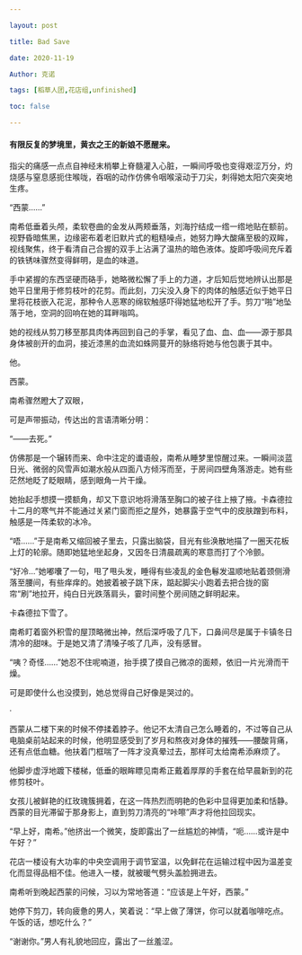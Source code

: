 ```yaml
---

layout: post

title: Bad Save

date: 2020-11-19

Author: 克诺

tags: [稻草人团,花店组,unfinished]

toc: false

---
```

#### 有限反复的梦境里，黄衣之王的新娘不愿醒来。

指尖的痛感一点点自神经末梢攀上脊髓灌入心脏，一瞬间呼吸也变得艰涩万分，灼烧感与窒息感扼住喉咙，吞咽的动作仿佛令咽喉滚动于刀尖，刺得她太阳穴突突地生疼。

“西蒙……”

南希低垂着头颅，柔软卷曲的金发从两颊垂落，刘海拧结成一绺一绺地贴在额前。视野昏暗焦黑，边缘密布着老旧默片式的粗糙噪点，她努力睁大酸痛至极的双眸，视线聚焦，终于看清自己合握的双手上沾满了温热的暗色液体。旋即呼吸间充斥着的铁锈味骤然变得鲜明，是血的味道。

手中紧握的东西坚硬而硌手，她略微松懈了手上的力道，才后知后觉地辨认出那是她平日里用于修剪枝叶的花剪。而此刻，刀尖没入身下的肉体的触感近似于她平日里将花枝嵌入花泥，那种令人恶寒的绵软触感吓得她猛地松开了手。剪刀“啪”地坠落于地，空洞的回响在她的耳畔嗡鸣。

她的视线从剪刀移至那具肉体再回到自己的手掌，看见了血、血、血——源于那具身体被剖开的血洞，接近漆黑的血流如蛛网蔓开的脉络将她与他包裹于其中。

他。

西蒙。

南希骤然瞪大了双眼，

可是声带振动，传达出的言语清晰分明：

“——去死。”



仿佛那是一个辗转而来、命中注定的谶语般，南希从睡梦里惊醒过来。一瞬间淡蓝日光、微弱的风雪声如潮水般从四面八方倾泻而至，于房间四壁角落游走。她有些茫然地眨了眨眼睛，感到眼角一片干燥。

她抬起手想摸一摸额角，却又下意识地将滑落至胸口的被子往上掖了掖。卡森德拉十二月的寒气并不能通过关紧门窗而拒之屋外，她暴露于空气中的皮肤蹭到布料，触感是一阵柔软的冰冷。

“唔……”于是南希又缩回被子里去，只露出脑袋，目光有些涣散地描了一圈天花板上灯的轮廓。随即她猛地坐起身，又因冬日清晨疏离的寒意而打了个冷颤。

“好冷…”她嘟囔了一句，甩了甩头发，睡得有些凌乱的金色鬈发温顺地贴着颈侧滑落至腰间，有些痒痒的。她披着被子跳下床，踮起脚尖小跑着去把合拢的窗帘“刷”地拉开，纯白日光跌落肩头，霎时间整个房间随之鲜明起来。

卡森德拉下雪了。

南希盯着窗外积雪的屋顶略微出神，然后深呼吸了几下，口鼻间尽是属于卡镇冬日清冷的甜味。于是她又清了清嗓子咳了几声，没有感冒。

“咦？奇怪……”她忍不住呢喃道，抬手摸了摸自己微凉的面颊，依旧一片光滑而干燥。

可是即使什么也没摸到，她总觉得自己好像是哭过的。

·

西蒙从二楼下来的时候不停揉着脖子。他记不太清自己怎么睡着的，不过等自己从电脑桌前站起来的时候，他明显感受到了岁月和熬夜对身体的摧残——腰酸背痛，还有点低血糖。他扶着门框喘了一阵才没真晕过去，那样可太给南希添麻烦了。

他脚步虚浮地踱下楼梯，低垂的眼眸瞟见南希正戴着厚厚的手套在给早晨新到的花修剪枝叶。

女孩儿被鲜艳的红玫瑰簇拥着，在这一阵热烈而明艳的色彩中显得更加柔和恬静。西蒙的目光滞留于那身影上，直到剪刀清亮的“咔嚓”声才将他拉回现实。

“早上好，南希。”他挤出一个微笑，旋即露出了一丝尴尬的神情，“呃……或许是中午好？”

花店一楼设有大功率的中央空调用于调节室温，以免鲜花在运输过程中因为温差变化而显得品相不佳。他进入一楼，就被暖气劈头盖脸拥进去。

南希听到晚起西蒙的问候，习以为常地答道：“应该是上午好，西蒙。”

她停下剪刀，转向疲惫的男人，笑着说：“早上做了薄饼，你可以就着咖啡吃点。午饭的话，想吃什么？”

“谢谢你。”男人有礼貌地回应，露出了一丝羞涩。
